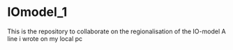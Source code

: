 # IOmodel_1
This is the repository to collaborate on the regionalisation of the IO-model
A   l i n e   i   w r o t e   o n   m y   l o c a l   p c  
 